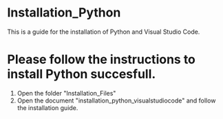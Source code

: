 # Installation_Python
This is a guide for the installation of Python and Visual Studio Code.

# Please follow the instructions to install Python succesfull.

1. Open the folder "Installation_Files"
2. Open the document "installation_python_visualstudiocode" and follow the installation guide.
